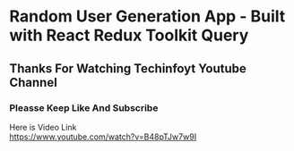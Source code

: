# Random User Generation App - Built with React Redux Toolkit Query

## Thanks For Watching Techinfoyt Youtube Channel

### Pleasse Keep Like And Subscribe

Here is Video Link <br />
https://www.youtube.com/watch?v=B48pTJw7w9I

